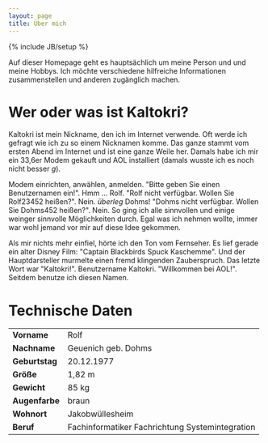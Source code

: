 ```yaml
---
layout: page
title: Über mich
---
```

{% include JB/setup %}

Auf dieser Homepage geht es hauptsächlich um meine Person und und meine Hobbys. Ich möchte verschiedene hilfreiche Informationen zusammenstellen und anderen zugänglich machen.

# Wer oder was ist Kaltokri?
Kaltokri ist mein Nickname, den ich im Internet verwende. Oft werde ich gefragt wie ich zu so einem Nicknamen komme. Das ganze stammt vom ersten Abend im Internet und ist eine ganze Weile her. Damals habe ich mir ein 33,6er Modem gekauft und AOL installiert (damals wusste ich es noch nicht besser *g*).

Modem einrichten, anwählen, anmelden. "Bitte geben Sie einen Benutzernamen ein!". Hmm ... Rolf. "Rolf nicht verfügbar. Wollen Sie Rolf23452 heißen?". Nein. *überleg* Dohms! "Dohms nicht verfügbar. Wollen Sie Dohms452 heißen?". Nein. So ging ich alle sinnvollen und einige weinger sinnvolle Möglichkeiten durch. Egal was ich nehmen wollte, immer war wohl jemand vor mir auf diese Idee gekommen.

Als mir nichts mehr einfiel, hörte ich den Ton vom Fernseher. Es lief gerade ein alter Disney Film: "Captain Blackbirds Spuck Kaschemme". Und der Hauptdarsteller murmelte einen fremd klingenden Zauberspruch. Das letzte Wort war "Kaltokri!". Benutzername Kaltokri. "Willkommen bei AOL!". Seitdem benutze ich diesen Namen.

# Technische Daten
<table>
    <tr><td><strong>Vorname</strong></td><td>Rolf</td></tr>
    <tr><td><strong>Nachname</strong></td><td>Geuenich geb. Dohms</td></tr>
    <tr><td><strong>Geburtstag</strong></td><td>20.12.1977</td></tr>
    <tr><td><strong>Größe</strong></td><td>1,82 m</td></tr>
    <tr><td><strong>Gewicht</strong></td><td>85 kg</td></tr>
    <tr><td><strong>Augenfarbe</strong></td><td>braun</td></tr>
    <tr><td><strong>Wohnort</strong></td><td>Jakobwüllesheim</td></tr>
    <tr valign="top"><td><strong>Beruf</strong></td><td>Fachinformatiker Fachrichtung Systemintegration</td></tr>
</table>
<br />
